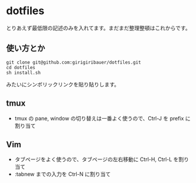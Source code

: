 dotfiles
========

とりあえず最低限の記述のみを入れてます。まだまだ整理整頓はこれからです。

## 使い方とか

    git clone git@github.com:girigiribauer/dotfiles.git
    cd dotfiles
    sh install.sh

みたいにシンボリックリンクを貼り貼りします。

## tmux

* tmux の pane, window の切り替えは一番よく使うので、Ctrl-J を prefix に割り当て

## Vim

* タブページをよく使うので、タブページの左右移動に Ctrl-H, Ctrl-L を割り当て
* :tabnew までの入力を Ctrl-N に割り当て

